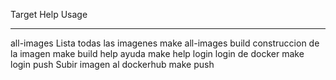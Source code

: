 Target           Help                                                        Usage
------           ----                                                        -----
all-images       Lista todas las imagenes                                    make all-images
build            construccion de la imagen                                   make build
help             ayuda                                                       make help
login            login de docker                                             make login
push             Subir imagen al dockerhub                                   make push